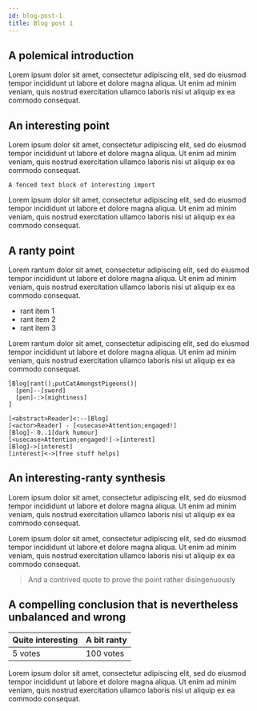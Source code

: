 ```yaml
---
id: blog-post-1
title: Blog post 1
---
```


## A polemical introduction

Lorem ipsum dolor sit amet, consectetur adipiscing elit,
sed do eiusmod tempor incididunt ut labore et dolore magna aliqua.
Ut enim ad minim veniam, quis nostrud exercitation ullamco laboris
nisi ut aliquip ex ea commodo consequat.

<WarningMessage header="Word of warning" content="What you are about to read might be a bit ranty"/>

## An interesting point

Lorem ipsum dolor sit amet, consectetur adipiscing elit,
sed do eiusmod tempor incididunt ut labore et dolore magna aliqua.
Ut enim ad minim veniam, quis nostrud exercitation ullamco laboris
nisi ut aliquip ex ea commodo consequat.

```
A fenced text block of interesting import
```

Lorem ipsum dolor sit amet, consectetur adipiscing elit,
sed do eiusmod tempor incididunt ut labore et dolore magna aliqua.
Ut enim ad minim veniam, quis nostrud exercitation ullamco laboris
nisi ut aliquip ex ea commodo consequat.

## A ranty point 

Lorem rantum dolor sit amet, consectetur adipiscing elit,
sed do eiusmod tempor incididunt ut labore et dolore magna aliqua.
Ut enim ad minim veniam, quis nostrud exercitation ullamco laboris
nisi ut aliquip ex ea commodo consequat.

- rant item 1
- rant item 2
- rant item 3

Lorem rantum dolor sit amet, consectetur adipiscing elit,
sed do eiusmod tempor incididunt ut labore et dolore magna aliqua.
Ut enim ad minim veniam, quis nostrud exercitation ullamco laboris
nisi ut aliquip ex ea commodo consequat.

```nomnoml
[Blog|rant();putCatAmongstPigeons()|
  [pen]--[sword]
  [pen]-:>[mightiness]
]

[<abstract>Reader]<:--[Blog]
[<actor>Reader] - [<usecase>Attention;engaged!]
[Blog]- 0..1[dark humour]
[<usecase>Attention;engaged!]->[interest]
[Blog]->[interest]
[interest]<->[free stuff helps]
```

## An interesting-ranty synthesis

Lorem ipsum dolor sit amet, consectetur adipiscing elit,
sed do eiusmod tempor incididunt ut labore et dolore magna aliqua.
Ut enim ad minim veniam, quis nostrud exercitation ullamco laboris
nisi ut aliquip ex ea commodo consequat.

Lorem ipsum dolor sit amet, consectetur adipiscing elit,
sed do eiusmod tempor incididunt ut labore et dolore magna aliqua.
Ut enim ad minim veniam, quis nostrud exercitation ullamco laboris
nisi ut aliquip ex ea commodo consequat.

> And a contrived quote to prove the point rather disingenuously

## A compelling conclusion that is nevertheless unbalanced and wrong

| Quite interesting | A bit ranty | 
| ----------- | ----------- |
| 5 votes | 100 votes | 

Lorem ipsum dolor sit amet, consectetur adipiscing elit,
sed do eiusmod tempor incididunt ut labore et dolore magna aliqua.
Ut enim ad minim veniam, quis nostrud exercitation ullamco laboris
nisi ut aliquip ex ea commodo consequat.